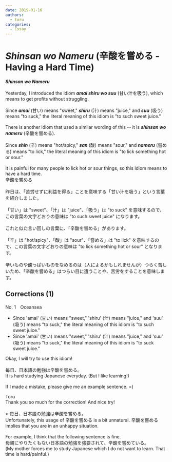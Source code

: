 ```yaml
---
date: 2019-01-16
authors:
  - toru
categories:
  - Essay
---
```


<h1 id="subject_show"><strong><em>Shinsan wo Nameru</strong></em> (辛酸を嘗める - Having a Hard Time)</h1>
<div class="date" hidden>Jan 16, 2019 19:27</div>
<div id="post"><div id="body_show_ori">
<strong><em>Shinsan wo Nameru</strong></em><br/><br/>Yesterday, I introduced the idiom <strong><em>amai shiru wo suu</em></strong> (甘い汁を吸う), which means to get profits without struggling.<br/><br/>Since <strong><em>amai</em></strong> (甘い) means "sweet," <strong><em>shiru</em></strong> (汁) means "juice," and <strong><em>suu</em></strong> (吸う) means "to suck," the literal meaning of this idiom is "to such sweet juice."<br/><br/>There is another idiom that used a similar wording of this -- it is <strong><em>shinsan wo nameru</em></strong> (辛酸を嘗める).<br/><br/>Since <strong><em>shin</em></strong> (辛) means "hot/spicy," <strong><em>san</em></strong> (酸) means "sour," and <strong><em>nameru</em></strong> (嘗める) means "to lick," the literal meaning of this idiom is "to lick something hot or sour."<br/><br/>It is painful for many people to lick hot or sour things, so this idiom means to have a hard time.
</div></div>

<!-- more -->

<div id="post_ja"><div id="body_show_mo">
辛酸を嘗める<br/><br/>昨日は、「苦労せずに利益を得る」ことを意味する「甘い汁を吸う」という言葉を紹介しました。<br/><br/>「甘い」は "sweet"、「汁」は "juice"、「吸う」は "to suck" を意味するので、この言葉の文字どおりの意味は "to such sweet juice" になります。<br/><br/>これと似た言い回しの言葉に、「辛酸を嘗める」があります。<br/><br/>「辛」は "hot/spicy"、「酸」は "sour"、「嘗める」は "to lick" を意味するので、この言葉の文字どおりの意味は "to lick something hot or sour" となります。<br/><br/>辛いものや酸っぱいものをなめるのは（人によるかもしれませんが）つらく苦しいため、「辛酸を嘗める」はつらい目に遭うことや、苦労をすることを意味します。
</div></div>

## Corrections (1)
<div id="block"><div class="first_name"> No. 1　<span class="just_name">Oceansea</span></div><div id="block2">
<ul class="correction_field">
<li class="incorrect">Since 'amai' (甘い) means "sweet," 'shiru' (汁) means "juice," and 'suu' (吸う) means "to suck," the literal meaning of this idiom is "to such sweet juice."</li>
<li class="corrected correct">
Since 'amai' (甘い) means "sweet," 'shiru' (汁) means "juice," and 'suu' (吸う) means "to suck," the literal meaning of this idiom is "to suc<span class="f_red">k</span> sweet juice."
</li>
</ul>
<p class="comment_small">
 Okay, I will try to use this idiom!
 <br/>
 <br/>
 毎日、日本語の勉強は辛酸を嘗める。
 <br/>
 It is hard studying Japanese everyday. (But I like learning!)
 <br/>
 <br/>
 If I made a mistake, please give me an example sentence. =)
 <br/>
</p>

</div><div class="name"><span class="just_name">Toru</span><br>
Thank you so much for the correction! And nice try!<br/><br/>&gt; 毎日、日本語の勉強は辛酸を嘗める。<br/>Unfortunately, this usage of 辛酸を嘗める is a bit unnatural. 辛酸を嘗める implies that you are in an unhappy situation.<br/><br/>For example, I think that the following sentence is fine.<br/>母親にやりたくもない日本語の勉強を強要されて、辛酸を嘗めている。<br/>(My mother forces me to study Japanese which I do not want to learn. That time is hard/painful.)
</div>
</div>
